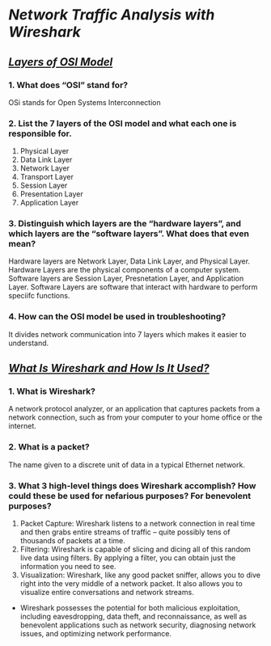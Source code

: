 # ***Network Traffic Analysis with Wireshark***

## [***Layers of OSI Model***](https://www.geeksforgeeks.org/open-systems-interconnection-model-osi/)
### 1. What does “OSI” stand for?
OSi stands for Open Systems Interconnection
### 2. List the 7 layers of the OSI model and what each one is responsible for.
1. Physical Layer
2. Data Link Layer
3. Network Layer
4. Transport Layer
5. Session Layer
6. Presentation Layer
7. Application Layer
### 3. Distinguish which layers are the “hardware layers”, and which layers are the “software layers”. What does that even mean?
Hardware layers are Network Layer, Data Link Layer, and Physical Layer. Hardware Layers are the physical components of a computer system. Software layers are Session Layer, Presnetation Layer, and Application Layer. Software Layers are software that interact with hardware to perform speciifc functions.
### 4. How can the OSI model be used in troubleshooting?
It divides network communication into 7 layers which makes it easier to understand.
## [***What Is Wireshark and How Is It Used?***](https://www.comptia.org/content/articles/what-is-wireshark-and-how-to-use-it)
### 1. What is Wireshark?
A network protocol analyzer, or an application that captures packets from a network connection, such as from your computer to your home office or the internet.
### 2. What is a packet?
The name given to a discrete unit of data in a typical Ethernet network.
### 3. What 3 high-level things does Wireshark accomplish? How could these be used for nefarious purposes? For benevolent purposes?
1. Packet Capture: Wireshark listens to a network connection in real time and then grabs entire streams of traffic – quite possibly tens of thousands of packets at a time.
2. Filtering: Wireshark is capable of slicing and dicing all of this random live data using filters. By applying a filter, you can obtain just the information you need to see.
3. Visualization: Wireshark, like any good packet sniffer, allows you to dive right into the very middle of a network packet. It also allows you to visualize entire conversations and network streams.
- Wireshark possesses the potential for both malicious exploitation, including eavesdropping, data theft, and reconnaissance, as well as benevolent applications such as network security, diagnosing network issues, and optimizing network performance.
